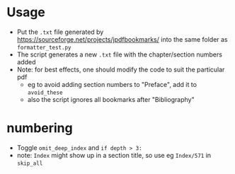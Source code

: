 # Usage
- Put the `.txt` file generated by https://sourceforge.net/projects/jpdfbookmarks/ into the same folder as `formatter_test.py`
- The script generates a new `.txt` file with the chapter/section numbers added
- Note: for best effects, one should modify the code to suit the particular pdf
  - eg to avoid adding section numbers to "Preface", add it to `avoid_these`
  - also the script ignores all bookmarks after "Bibliography"

# numbering
- Toggle `omit_deep_index` and `if depth > 3:`
- note: `Index` might show up in a section title, so use eg `Index/571` in `skip_all`
